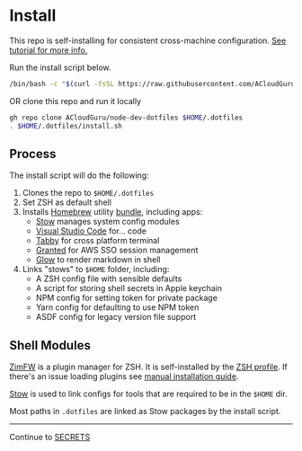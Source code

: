 [ASDF]: http://asdf-vm.com/
[Glow]: https://github.com/charmbracelet/glow
[Granted]: https://granted.dev
[Homebrew]: https://docs.brew.sh/
[Oh-My-ZSH]: https://github.com/ohmyzsh/ohmyzsh/
[Stow]: https://www.gnu.org/software/stow/manual/stow.html
[Tabby]: https://tabby.sh/
[VS-Code]: https://code.visualstucdio.com/
[ZimFW]: https://github.com/zimfw/zimfw

# Install

This repo is self-installing for consistent cross-machine configuration. [See tutorial for more info.](https://www.jakewiesler.com/blog/managing-dotfiles)

Run the install script below.

```sh
/bin/bash -c "$(curl -fsSL https://raw.githubusercontent.com/ACloudGuru/node-dev-dotfiles/trunk/install.sh)"
```

OR clone this repo and run it locally

```sh
gh repo clone ACloudGuru/node-dev-dotfiles $HOME/.dotfiles
. $HOME/.dotfiles/install.sh
```

## Process

The install script will do the following:
1. Clones the repo to  `$HOME/.dotfiles`
2. Set ZSH as default shell
3. Installs [Homebrew] utility [bundle](../Brewfile), including apps:
	- [Stow] manages system config modules
	- [Visual Studio Code][VS-Code] for... code
	- [Tabby] for cross platform terminal
	- [Granted] for AWS SSO session management
	- [Glow] to render markdown in shell
1. Links "stows" to `$HOME` folder, including:
	- A ZSH config file with sensible defaults
	- A script for storing shell secrets in Apple keychain
	- NPM config for setting token for private package
	- Yarn config for defaulting to use NPM token
	- ASDF config for legacy version file support

## Shell Modules

[ZimFW][ZimFW] is a plugin manager for ZSH. It is self-installed by the [ZSH profile](../zsh/.zshrc).
If there's an issue loading plugins see [manual installation guide](https://github.com/zimfw/zimfw#manual-installation).

[Stow] is used to link configs for tools that are required to be in the `$HOME` dir.

Most paths in `.dotfiles` are linked as Stow packages by the install script.

---
Continue to [SECRETS](./SECRETS.md)
